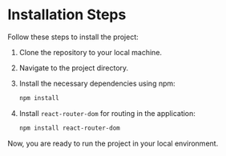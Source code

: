 # Installation Steps

Follow these steps to install the project:

1. Clone the repository to your local machine.
2. Navigate to the project directory.
3. Install the necessary dependencies using npm:

    ```bash
    npm install
    ```

4. Install `react-router-dom` for routing in the application:

    ```bash
    npm install react-router-dom
    ```

Now, you are ready to run the project in your local environment.